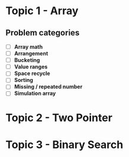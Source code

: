 # Topic 1 - Array
## Problem categories
- [ ] **Array math**
- [ ] **Arrangement**
- [ ] **Bucketing**
- [ ] **Value ranges**
- [ ] **Space recycle**
- [ ] **Sorting**
- [ ] **Missing / repeated number**
- [ ] **Simulation array**

# Topic 2 - Two Pointer

# Topic 3 - Binary Search